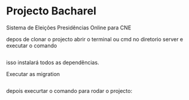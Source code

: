 # Projecto Bacharel
 Sistema de Eleições Presidências Online para CNE


depos de clonar o projecto abrir o terminal ou cmd no diretorio server e executar o comando
 ```yarn
 ```
isso instalará todos as dependências.

Executar as migration
```yarn prisma migrate dev
```

depois execurtar o comando para rodar o projecto:
```yarn dev
```